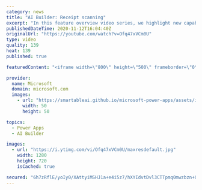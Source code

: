 ```yaml
---
category: news
title: "AI Builder: Receipt scanning"
excerpt: "In this feature overview video series, we highlight new capabilities included in the latest update to AI Builder.  Receipt scanning is a new AI Builder feature that processes receipts to identify and extract information. The AI model identifies receipt data, merchant information, total price, and taxes"
publishedDateTime: 2020-11-12T16:04:40Z
originalUrl: "https://youtube.com/watch?v=Ofq47xVCm0U"
type: video
quality: 139
heat: 139
published: true

featuredContent: "<iframe width=\"800\" height=\"500\" frameborder=\"0\" src=\"https://www.youtube.com/embed/Ofq47xVCm0U\" allow=\"accelerometer; autoplay; encrypted-media; gyroscope; picture-in-picture\" allowfullscreen></iframe>"

provider:
  name: Microsoft
  domain: microsoft.com
  images:
    - url: "https://smartableai.github.io/microsoft-power-apps/assets/images/organizations/microsoft.com-50x50.jpg"
      width: 50
      height: 50

topics:
  - Power Apps
  - AI Builder

images:
  - url: "https://i.ytimg.com/vi/Ofq47xVCm0U/maxresdefault.jpg"
    width: 1280
    height: 720
    isCached: true

secured: "6h7zRflE/yoIy0/XAttyiMSHJ1a+e4i5z7/hXYIdvtDvl3CTTpmq0mwzbzn+QWpO1jsMzzKrYEtgSGuDNRAcERoDY1hqI1gxHC81ZrHtQQcijgeRfwdQ8WSqEYeeJm3bAvB8kaT49ANg4R03/4W6XDFiwFRSUrhHCSi08Gth1wJYLL1/iZLPK8jab2mAb4xVBTR0mGp/Lxbs352CvC+yYVAQsZYP8sj9rmKEsuUrl/XBLLVNWkrWAsmeE9csGhEoFzc6eillmwE8U2wK9An/4DngNK+SCF/fp7206MHreN0x0p8w7rUxgXLdXxR9ti9Ib8nyzNL9qgkAIi+MPM8hIOhj9kO4/MXG+h5us6HDhMDdDaZF79+AFcXGZpZLnNRCEBhV5R7ZYwV9zXPBdoOCDqBi1vkRoXC4PaP7hbrdS/MAhFUQuBzLEI3lzfwSkOzI;pJPCtD53LEyDd+8fNyYDUA=="
---
```


